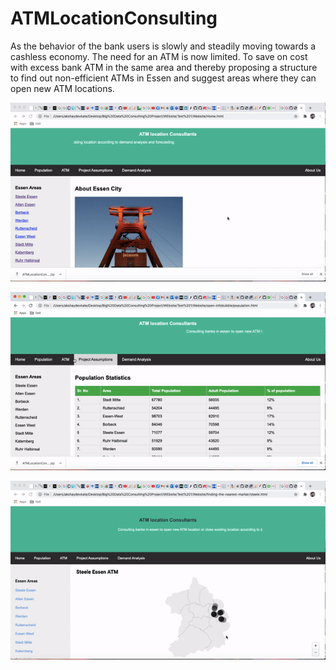 # ATMLocationConsulting

As the behavior of the bank users is slowly and steadily moving towards a cashless economy. The need for an ATM is now limited. To save on cost with excess bank ATM in the same area and thereby proposing a structure to find out non-efficient ATMs in Essen and suggest areas where they can open new ATM locations.

![Output1](https://github.com/AkshayDevkate/ATMLocationConsulting/blob/main/Output%20Consulting/1.gif)

![Output1](https://github.com/AkshayDevkate/ATMLocationConsulting/blob/main/Output%20Consulting/2.gif)

![Output1](https://github.com/AkshayDevkate/ATMLocationConsulting/blob/main/Output%20Consulting/3.gif)


